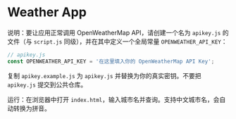 # Weather App

说明：要让应用正常调用 OpenWeatherMap API，请创建一个名为 `apikey.js` 的文件（与 `script.js` 同级），并在其中定义一个全局常量 `OPENWEATHER_API_KEY`：

```javascript
// apikey.js
const OPENWEATHER_API_KEY = '在这里填入你的 OpenWeatherMap API Key';
```

复制 `apikey.example.js` 为 `apikey.js` 并替换为你的真实密钥。不要把 `apikey.js` 提交到公共仓库。

运行：在浏览器中打开 `index.html`，输入城市名并查询。支持中文城市名，会自动转换为拼音。
